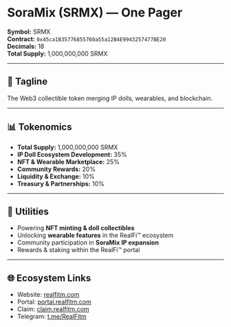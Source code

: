 # SoraMix (SRMX) — One Pager

**Symbol:** SRMX  
**Contract:** `0x45ca1B35776855760a55a12B4E9943257477BE20`  
**Decimals:** 18  
**Total Supply:** 1,000,000,000 SRMX  

---

## 🚀 Tagline
The Web3 collectible token merging IP dolls, wearables, and blockchain.

---

## 📊 Tokenomics
- **Total Supply:** 1,000,000,000 SRMX  
- **IP Doll Ecosystem Development:** 35%  
- **NFT & Wearable Marketplace:** 25%  
- **Community Rewards:** 20%  
- **Liquidity & Exchange:** 10%  
- **Treasury & Partnerships:** 10%  

---

## 🔑 Utilities
- Powering **NFT minting & doll collectibles**  
- Unlocking **wearable features** in the RealFi™ ecosystem  
- Community participation in **SoraMix IP expansion**  
- Rewards & staking within the RealFi™ portal  

---

## 🌐 Ecosystem Links
- Website: [realfitm.com](https://realfitm.com)  
- Portal: [portal.realfitm.com](https://portal.realfitm.com)
- Claim: [claim.realfitm.com](https://claim.realfitm.com)   
- Telegram: [t.me/RealFitm](https://t.me/RealFitm)  

